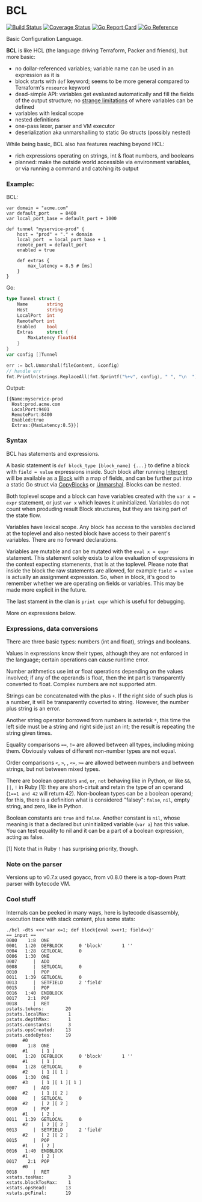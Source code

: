 BCL
===

[![Build Status](https://github.com/wkhere/bcl/actions/workflows/go.yml/badge.svg)](https://github.com/wkhere/bcl/actions/workflows/go.yml)
[![Coverage Status](https://coveralls.io/repos/github/wkhere/bcl/badge.svg?branch=master)](https://coveralls.io/github/wkhere/bcl?branch=master)
[![Go Report Card](https://goreportcard.com/badge/github.com/wkhere/bcl)](https://goreportcard.com/report/github.com/wkhere/bcl)
[![Go Reference](https://pkg.go.dev/badge/github.com/wkhere/bcl.svg)](https://pkg.go.dev/github.com/wkhere/bcl)

Basic Configuration Language.

__BCL__ is like HCL (the language driving Terraform, Packer and friends),
but more basic:

* no dollar-referenced variables; variable name can be used in an expression
  as it is
* block starts with `def` keyword; seems to be more general
  compared to Terraform's `resource` keyword
* dead-simple API: variables get evaluated automatically and fill the fields of
  the output structure;
  no [strange limitations] of where variables can be defined
* variables with lexical scope
* nested definitions
* one-pass lexer, parser and VM executor
* deserialization aka unmarshalling to static Go structs (possibly nested)

While being basic, BCL also has features reaching beyond HCL:

* rich expressions operating on strings, int & float numbers, and booleans
* planned: make the outside world accessible via environment variables, or via
  running a command and catching its output

### Example:
BCL:
```hcl
var domain = "acme.com"
var default_port    = 8400
var local_port_base = default_port + 1000

def tunnel "myservice-prod" {
	host = "prod" + "." + domain
	local_port  = local_port_base + 1
	remote_port = default_port
	enabled = true

	def extras {
		max_latency = 8.5 # [ms]
	}
}
```
Go:
```Go
type Tunnel struct {
	Name       string
	Host       string
	LocalPort  int
	RemotePort int
	Enabled    bool
	Extras     struct {
		MaxLatency float64
	}
}
var config []Tunnel

err := bcl.Unmarshal(fileContent, &config)
// handle err
fmt.Println(strings.ReplaceAll(fmt.Sprintf("%+v", config), " ", "\n  "))
```
Output:
```
[{Name:myservice-prod
  Host:prod.acme.com
  LocalPort:9401
  RemotePort:8400
  Enabled:true
  Extras:{MaxLatency:8.5}}]
```
### Syntax

BCL has statements and expressions.

A basic statement is `def block_type [block_name] {...}` to define a block with
`field = value` expressions inside.
Such block after running [Interpret] will be available as 
a [Block] with a map of fields,
and can be further put into a static Go struct via [CopyBlocks] or [Unmarshal].
Blocks can be nested.

Both toplevel scope and a block can have variables created with 
the `var x = expr` statement, or just `var x` which leaves it uninitialized.
Variables do not count when produding result Block structures, but they are
taking part of the state flow.

Variables have lexical scope. Any block has access to the varables declared
at the toplevel and also nested block have access to their parent's variables.
There are no forward declarations.

Variables are mutable and can be mutated with the `eval x = expr` statement.
This statement solely exists to allow evaluation of expressions in the context
expecting stamenents, that is at the toplevel. Please note that inside the block
the raw statements are allowed, for example `field = value` is actually
an assignment expression. So, when in block, it's good to remember whether 
we are operating on fields or variables. This may be made more explicit in the future.

The last stament in the clan is `print expr` which is useful for debugging.

More on expressions below.

### Expressions, data conversions

There are three basic types: numbers (int and float), strings and booleans.

Values in expressions know their types, although they are not enforced
in the language; certain operations can cause runtime error.

Number arithmetics use int or float operations depending on the values
involved; if any of the operands is float, then the int part is transparently
converted to float. Complex numbers are not supported atm.

Strings can be concatenated with the plus `+`. 
If the right side of such plus is a number, it will be transparently
coverted to string. However, the number plus string is an error.

Another string operator borrowed from numbers is asterisk `*`, this time
the left side must be a string and right side just an int; the result is
repeating the string given times.

Equality comparisons `==`, `!=` are allowed between all types, including mixing them.
Obviously values of different non-number types are not equal.

Order comparisons `<`, `>`, , `<=`, `>=` are allowed between numbers and between strings,
but not between mixed types.

There are boolean operators `and`, `or`, `not` behaving like in Python,
or like `&&`, `||`, `!` in Ruby [1]:
they are short-cirtuit and retain the type of an operand 
(`1==1 and 42` will return 42). Non-boolean types can be a boolean operand;
for this, there is a definition what is considered "falsey": `false`, `nil`,
empty string, and zero, like in Python.

Boolean constants are `true` and `false`.
Another constant is `nil`, whose meaning is that
a declared but uninitialized variable (`var a`) has this value.
You can test equality to nil and it can be a part of a boolean expression,
acting as false.

[1] Note that in Ruby `!` has surprising priority, though.


### Note on the parser

Versions up to v0.7.x used goyacc, from v0.8.0 there is a top-down Pratt parser
with bytecode VM.


### Cool stuff

Internals can be peeked in many ways, here is bytecode disassembly,
execution trace with stack content, plus some stats:
```
./bcl -dts <<<'var x=1; def block{eval x=x+1; field=x}'
== input ==
0000    1:8  ONE
0001   1:20  DEFBLOCK      0 'block'	   1 ''
0004   1:28  GETLOCAL      0
0006   1:30  ONE
0007      |  ADD
0008      |  SETLOCAL      0
0010      |  POP
0011   1:39  GETLOCAL      0
0013      |  SETFIELD      2 'field'
0015      |  POP
0016   1:40  ENDBLOCK
0017    2:1  POP
0018      |  RET
pstats.tokens:        20
pstats.localMax:       1
pstats.depthMax:       1
pstats.constants:      3
pstats.opsCreated:    13
pstats.codeBytes:     19
      #0     
0000    1:8  ONE
      #1     [ 1 ]
0001   1:20  DEFBLOCK      0 'block'	   1 ''
      #1     [ 1 ]
0004   1:28  GETLOCAL      0
      #2     [ 1 ][ 1 ]
0006   1:30  ONE
      #3     [ 1 ][ 1 ][ 1 ]
0007      |  ADD
      #2     [ 1 ][ 2 ]
0008      |  SETLOCAL      0
      #2     [ 2 ][ 2 ]
0010      |  POP
      #1     [ 2 ]
0011   1:39  GETLOCAL      0
      #2     [ 2 ][ 2 ]
0013      |  SETFIELD      2 'field'
      #2     [ 2 ][ 2 ]
0015      |  POP
      #1     [ 2 ]
0016   1:40  ENDBLOCK
      #1     [ 2 ]
0017    2:1  POP
      #0     
0018      |  RET
xstats.tosMax:         3
xstats.blockTosMax:    1
xstats.opsRead:       13
xstats.pcFinal:       19
```


[strange limitations]: https://stackoverflow.com/a/73745980/229154
[Block]: https://pkg.go.dev/github.com/wkhere/bcl#Block
[Interpret]:  https://pkg.go.dev/github.com/wkhere/bcl#Interpret
[CopyBlocks]: https://pkg.go.dev/github.com/wkhere/bcl#CopyBlocks
[Unmarshal]:  https://pkg.go.dev/github.com/wkhere/bcl#Unmarshal
